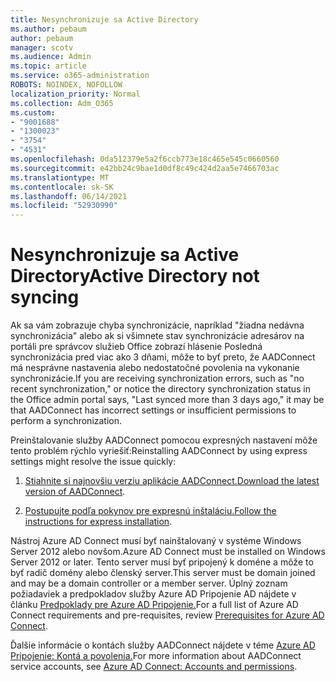 ```yaml
---
title: Nesynchronizuje sa Active Directory
ms.author: pebaum
author: pebaum
manager: scotv
ms.audience: Admin
ms.topic: article
ms.service: o365-administration
ROBOTS: NOINDEX, NOFOLLOW
localization_priority: Normal
ms.collection: Adm_O365
ms.custom:
- "9001688"
- "1300023"
- "3754"
- "4531"
ms.openlocfilehash: 0da512379e5a2f6ccb773e18c465e545c0660560
ms.sourcegitcommit: e42bb24c9bae1d0df8c49c424d2aa5e7466703ac
ms.translationtype: MT
ms.contentlocale: sk-SK
ms.lasthandoff: 06/14/2021
ms.locfileid: "52930990"
---
```

# <a name="active-directory-not-syncing"></a><span data-ttu-id="09b71-102">Nesynchronizuje sa Active Directory</span><span class="sxs-lookup"><span data-stu-id="09b71-102">Active Directory not syncing</span></span>

<span data-ttu-id="09b71-103">Ak sa vám zobrazuje chyba synchronizácie, napríklad "žiadna nedávna synchronizácia" alebo ak si všimnete stav synchronizácie adresárov na portáli pre správcov služieb Office zobrazí hlásenie Posledná synchronizácia pred viac ako 3 dňami, môže to byť preto, že AADConnect má nesprávne nastavenia alebo nedostatočné povolenia na vykonanie synchronizácie.</span><span class="sxs-lookup"><span data-stu-id="09b71-103">If you are receiving synchronization errors, such as "no recent synchronization," or notice the directory synchronization status in the Office admin portal says, "Last synced more than 3 days ago," it may be that AADConnect has incorrect settings or insufficient permissions to perform a synchronization.</span></span>  

<span data-ttu-id="09b71-104">Preinštalovanie služby AADConnect pomocou expresných nastavení môže tento problém rýchlo vyriešiť:</span><span class="sxs-lookup"><span data-stu-id="09b71-104">Reinstalling AADConnect by using express settings might resolve the issue quickly:</span></span>

1. <span data-ttu-id="09b71-105">[Stiahnite si najnovšiu verziu aplikácie AADConnect.](https://go.microsoft.com/fwlink/?LinkId=615771)</span><span class="sxs-lookup"><span data-stu-id="09b71-105">[Download the latest version of AADConnect](https://go.microsoft.com/fwlink/?LinkId=615771).</span></span>

2. <span data-ttu-id="09b71-106">[Postupujte podľa pokynov pre expresnú inštaláciu.](/azure/active-directory/hybrid/how-to-connect-install-express)</span><span class="sxs-lookup"><span data-stu-id="09b71-106">[Follow the instructions for express installation](/azure/active-directory/hybrid/how-to-connect-install-express).</span></span>

<span data-ttu-id="09b71-107">Nástroj Azure AD Connect musí byť nainštalovaný v systéme Windows Server 2012 alebo novšom.</span><span class="sxs-lookup"><span data-stu-id="09b71-107">Azure AD Connect must be installed on Windows Server 2012 or later.</span></span> <span data-ttu-id="09b71-108">Tento server musí byť pripojený k doméne a môže to byť radič domény alebo členský server.</span><span class="sxs-lookup"><span data-stu-id="09b71-108">This server must be domain joined and may be a domain controller or a member server.</span></span> <span data-ttu-id="09b71-109">Úplný zoznam požiadaviek a predpokladov služby Azure AD Pripojenie AD nájdete v článku [Predpoklady pre Azure AD Pripojenie.](/azure/active-directory/hybrid/how-to-connect-install-prerequisites)</span><span class="sxs-lookup"><span data-stu-id="09b71-109">For a full list of Azure AD Connect requirements and pre-requisites, review [Prerequisites for Azure AD Connect](/azure/active-directory/hybrid/how-to-connect-install-prerequisites).</span></span>

<span data-ttu-id="09b71-110">Ďalšie informácie o kontách služby AADConnect nájdete v téme [Azure AD Pripojenie: Kontá a povolenia.](/azure/active-directory/hybrid/reference-connect-accounts-permissions)</span><span class="sxs-lookup"><span data-stu-id="09b71-110">For more information about AADConnect service accounts, see [Azure AD Connect: Accounts and permissions](/azure/active-directory/hybrid/reference-connect-accounts-permissions).</span></span>
